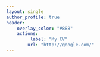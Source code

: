 ```yaml
---
layout: single
author_profile: true
header:
    overlay_color: "#888"
    actions:
         label: "My CV"
        url: "http://google.com/"
---
```


